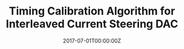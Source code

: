 ---
title: Timing Calibration Algorithm for Interleaved Current Steering DAC
summary: A feedback algorithm for removing timing mismatch problems and improving SNR of interleaved current steering DAC structures clocked at high frequency (in GHz). The algorithm developed was tested to remove the timing errors at 4GHz frequency within a margin of 0.1% and improve the SNR by more than 24 dB and ENoB (Effective no. of  bits) by more than 4 bits.
tags:
- Software
- Hardware
date: "2017-07-01T00:00:00Z"

external_link: ""

image:
  # caption: Photo by Toa Heftiba on Unsplash
  focal_point: Smart
---